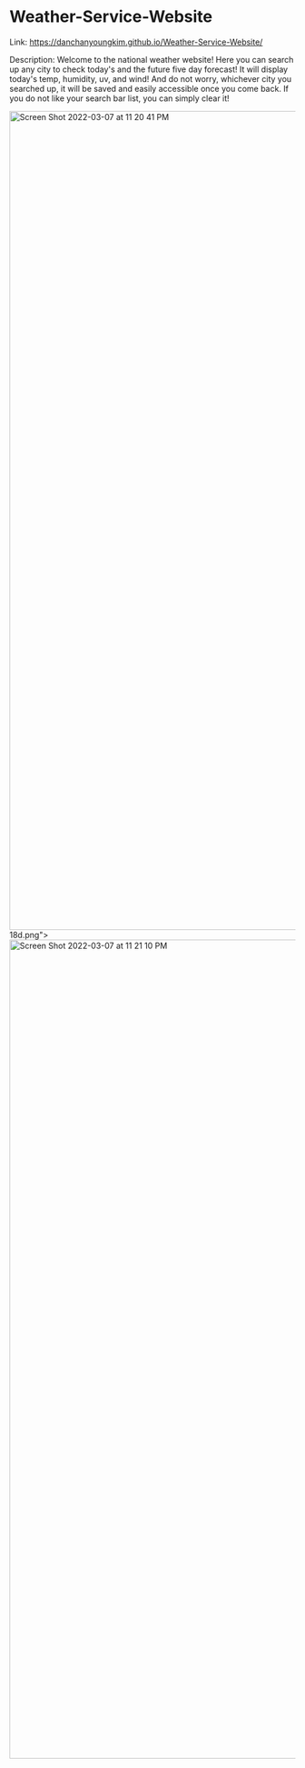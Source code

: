 # Weather-Service-Website
Link: https://danchanyoungkim.github.io/Weather-Service-Website/

Description: Welcome to the national weather website! Here you can search up any city to check today's and the future five day forecast! It will display today's temp, humidity, uv, and wind! And do not worry, whichever city you searched up, it will be saved and easily accessible once you come back. If you do not like your search bar list, you can simply clear it! 

<img width="1440" alt="Screen Shot 2022-03-07 at 11 20 41 PM" src="https://user-images.githubusercontent.com/97200280/157166138-fe3269bf-763e-466c-8707-7bd5687f729e.png">
18d.png">

<img width="1440" alt="Screen Shot 2022-03-07 at 11 21 10 PM" src="https://user-images.githubusercontent.com/97200280/157166141-c09e8a8e-e3c4-43fb-9bc3-14d6b9fb69f4.png">
